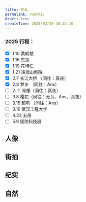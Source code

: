```yaml
---
title: 作品
permalink: /works/
draft: true
createTime: 2025/02/19 18:32:10
---
```


### 2025 行程：
- [x] 1.10 黄鹤楼
- [x] 1.16 东湖
- [x] 1.19 花博汇
- [x] 1.21 珞珈山剧院
- [x] 2.7 长江大桥 （同往：真夜）
- [x] 2.8 梦乡 （同往：Ans）
- [ ] 2.？ 肖像（同往：真夜）
- [ ] 3.8 樱花（同往：无为、Ans、真夜）
- [ ] 3.15 超电 （同往：Ans）
- [ ] 3.16 武汉工程大学
- [ ] 4.23 五岳
- [ ] 5.9 国防科技展

## 人像
<CardGrid>
    <ImageCard
    image="https://cdn.jsdelivr.net/gh/zzyAJohn/Works-Image/2025-02-08/DSC_2105.webp"
    title="明日方舟-史尔特尔"
    description="照片摄于武汉市国际博览中心暨梦乡漫展。“神秘的萨卡兹少女史尔特尔，或因矿石病影响导致缺失性记忆障碍，其情况在矿石病病理中也极其少见，现于罗德岛接受治疗中。在测试过程中展现出了原因不详的强大战斗能力，很快成为了作战干员。”"
    href="/"
    author="AJohn"
    date="2025/02/08"
    />
    <ImageCard
    image="https://cdn.jsdelivr.net/gh/zzyAJohn/Works-Image/2025-02-08/DSC_2159.webp"
    title="第五人格-红夫人-应许之日"
    description="照片摄于武汉市国际博览中心暨梦乡漫展。“你会获得你想要的，十字架为此作证。”"
    href="/"
    author="AJohn"
    date="2025/02/08"
    />
    <ImageCard
    image="https://cdn.jsdelivr.net/gh/zzyAJohn/Works-Image/2025-02-08/DSC_1723.webp"
    title="第五人格-艾玛·伍兹-兰闺惊梦"
    description="照片摄于武汉市国际博览中心暨梦乡漫展。"
    href="/"
    author="AJohn"
    date="2025/02/08"
    />
</CardGrid>


<!-- ## 城市建筑 -->

## 街拍
<ImageCard
    image="https://cdn.jsdelivr.net/gh/zzyAJohn/Works-Image/2025-01-19/DSC_0928.jpg"
    title="前行中的复古律动"
    description="照片中的火车位于武汉市蔡甸区。一辆标有 “乡村振兴号” 的老式蒸汽火车正行驶在轨道上。复古的黑色车身、高耸的烟囱，尽显历史韵味。火车周围树木和房屋相伴，蒸汽火车运行时带来的动态感，与周边静谧的环境形成独特对比，仿佛在诉说着乡村发展的奋进故事 。"
    href="/"
    author="AJohn"
    date="2025/01/19"
    />
<!-- <CardGrid>
    <ImageCard
    image="https://cdn.jsdelivr.net/gh/zzyAJohn/Works-Image/2025-01-19/DSC_0928.jpg"
    title="前行中的复古律动"
    description="照片中的火车位于武汉市蔡甸区。一辆标有 “乡村振兴号” 的老式蒸汽火车正行驶在轨道上。复古的黑色车身、高耸的烟囱，尽显历史韵味。火车周围树木和房屋相伴，蒸汽火车运行时带来的动态感，与周边静谧的环境形成独特对比，仿佛在诉说着乡村发展的奋进故事 。"
    href="/"
    author="AJohn"
    date="2025/01/19"
    />
</CardGrid> -->


## 纪实
<ImageCard
    image="https://cdn.jsdelivr.net/gh/zzyAJohn/Works-Image/2025-01-21/DSC_0989.webp"
    title="弦上的和声盛宴"
    description="照片中的舞台位于武汉市武昌区珞狮路84号附近珞珈山剧院。舞台之上，一群身着正装的演奏者端坐于椅。手中的小提琴、大提琴在光影交错间被轻轻拨弄、拉响，如灵动的精灵在琴弦上跳跃。他们沉浸于音乐的世界，周围静谧无声，唯有悠扬弦音潺潺流淌，似在诉说着一个个动人的故事，编织出一场沉浸式的听觉盛宴 。"
    href="/"
    author="AJohn"
    date="2025/01/21"
    />
<!-- <CardGrid>
    <ImageCard
    image="https://cdn.jsdelivr.net/gh/zzyAJohn/Works-Image/2025-01-21/DSC_0989.webp"
    title="弦上的和声盛宴"
    description="照片中的火车位于武汉市武昌区珞狮路84号附近珞珈山剧院。舞台之上，一群身着正装的演奏者端坐于椅。手中的小提琴、大提琴在光影交错间被轻轻拨弄、拉响，如灵动的精灵在琴弦上跳跃。他们沉浸于音乐的世界，周围静谧无声，唯有悠扬弦音潺潺流淌，似在诉说着一个个动人的故事，编织出一场沉浸式的听觉盛宴 。"
    href="/"
    author="AJohn"
    date="2025/01/19"
    />
</CardGrid> -->

<!-- ## 野生动物 -->

<!-- ## 夜景摄影 -->

<!-- ## 旅行摄影 -->

## 自然

<CardGrid>
    <ImageCard
    image="https://cdn.jsdelivr.net/gh/zzyAJohn/Works-Image/2025-01-19/DSC_0913.jpg"
    title="牡丹，花之富贵者也"
    description="照片中的花朵摄于武汉市蔡甸区花博汇"
    href="/"
    author="AJohn"
    date="2025/01/19"
    />
    <ImageCard
    image="https://cdn.jsdelivr.net/gh/zzyAJohn/Works-Image/2025-01-19/DSC_0919.jpg"
    title="娇艳欲滴的花朵"
    description="照片中的花朵摄于武汉市蔡甸区花博汇"
    href="/"
    author="AJohn"
    date="2025/01/19"
    />
    <ImageCard
    image="https://cdn.jsdelivr.net/gh/zzyAJohn/Works-Image/2025-01-19/DSC_0917.jpg"
    title="紫色心情"
    description="照片中的花朵摄于武汉市蔡甸区花博汇"
    href="/"
    author="AJohn"
    date="2025/01/19"
    />
</CardGrid>